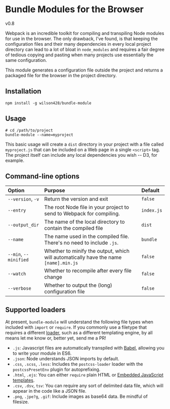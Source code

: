 # Bundle Modules for the Browser

v0.8

Webpack is an incredible toolkit for compiling and transpiling Node modules for use in the browser. The only drawback, I've found, is that keeping the configuration files and their many dependencies in every local project directory can lead to a lot of bloat in `node_modules` and requires a fair degree of tedious copying and pasting when many projects use essentially the same configuration.

This module generates a configuration file outside the project and returns a packaged file for the browser in the project directory.

## Installation

	npm install -g wilson428/bundle-module

## Usage

	# cd /path/to/project
	bundle-module --name=myproject

This basic usage will create a `dist` directory in your project with a file called `myproject.js` that can be included on a Web page in a single `<script>` tag. The project itself can include any local dependencies you wish -- D3, for example.

## Command-line options

| Option | Purpose | Default |
| :--- | :--- | :--- |
| `--version`, `-v`  | Return the version and exit | `false` |
| `--entry` | The root Node file in your project to send to Webpack for compiling. | `index.js` |
| `--output_dir` | The name of the local directory to contain the compiled file | `dist`  |
| `--name` | The name used in the compiled file. There's no need to include `.js`. | `bundle` |
| `--min`, `--minified` | Whether to minify the output, which will automatically have the name `[name].min.js` | `false` |
| `--watch` | Whether to recompile after every file change | `false` |
| `--verbose` | Whether to output the (long) configuration file| `false` |

## Supported loaders

At present, `bundle-module` will understand the following file types when included with `import` or `require`. If you commonly use a filetype that requires a different [loader](https://webpack.js.org/loaders/), such as a different templating engine, by all means let me know or, better yet, send me a PR!

+ `.js`: Javascript files are automatically transpiled with [Babel](https://babeljs.io/), allowing you to write your module in ES6.
+ `.json`: Node understands JSON imports by default.
+ `.css`, `.scss`, `.less`: Includes the `postcss-loader` loader with the `postcssPresetEnv` plugin for autoprefixing.
+ `.html`, `.ejs`: You can either `require` plain HTML or [Embedded JavaScript templates](https://ejs.co/).
+ `.csv`, `.dsv`, `tsv`: You can require any sort of delimited data file, which will appear in the code like a JSON file.
+ `.png`, `.jpe?g`, `.gif`: Include images as base64 data. Be mindful of filesize.
